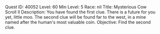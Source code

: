 Quest ID: 40052
Level: 60
Min Level: 5
Race: nil
Title: Mysterious Cow Scroll II
Description: You have found the first clue. There is a future for you yet, little moo. The second clue will be found far to the west, in a mine named after the human's most valuable coin.
Objective: Find the second clue.
